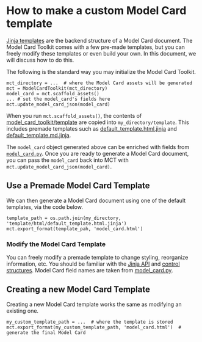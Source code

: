# How to make a custom Model Card template

[Jinja templates](https://jinja.palletsprojects.com/) are the backend structure of a Model Card document. The Model Card Toolkit comes with a few pre-made templates, but you can freely modify these templates or even build your own. In this document, we will discuss how to do this.

The following is the standard way you may initialize the Model Card Toolkit.

    mct_directory = ...  # where the Model Card assets will be generated
    mct = ModelCardToolkit(mct_directory)
    model_card = mct.scaffold_assets()
    ... # set the model_card's fields here
    mct.update_model_card_json(model_card)

When you run `mct.scaffold_assets()`, the contents of [model_card_toolkit/template](https://github.com/tensorflow/model-card-toolkit/tree/master/model_card_toolkit/template) are copied into `my_directory/template`. This includes premade templates such as [default_template.html.jinja](https://github.com/tensorflow/model-card-toolkit/blob/master/model_card_toolkit/template/html/default_template.html.jinja) and [default_template.md.jinja](https://github.com/tensorflow/model-card-toolkit/blob/master/model_card_toolkit/template/md/default_template.html.jinja).

The `model_card` object generated above can be enriched with fields from [`model_card.py`](https://github.com/tensorflow/model-card-toolkit/blob/master/model_card_toolkit/model_card.py). Once you are ready to generate a Model Card document, you can pass the `model_card` back into MCT with `mct.update_model_card_json(model_card)`.

## Use a Premade Model Card Template

We can then generate a Model Card document using one of the default templates, via the code below.

    template_path = os.path.join(my_directory, 'template/html/default_template.html.jinja')
    mct.export_format(template_pah, 'model_card.html')

### Modify the Model Card Template

You can freely modify a premade template to change styling, reorganize information, etc. You should be familiar with the [Jinja API](https://jinja.palletsprojects.com/en/2.11.x/api/) and [control structures](https://jinja.palletsprojects.com/en/2.11.x/templates/#list-of-control-structures). Model Card field names are taken from [model_card.py](https://github.com/tensorflow/model-card-toolkit/blob/master/model_card_toolkit/model_card.py).

## Creating a new Model Card Template

Creating a new Model Card template works the same as modifying an existing one.

    my_custom_template_path = ...  # where the template is stored
    mct.export_format(my_custom_template_path, 'model_card.html')  # generate the final Model Card
